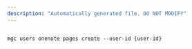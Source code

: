 ```yaml
---
description: "Automatically generated file. DO NOT MODIFY"
---
```


```cli

mgc users onenote pages create --user-id {user-id}

```